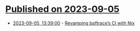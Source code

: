 # [Published on 2023-09-05](index.md)

* [2023-09-05, 13:39:00](https://lobste.rs/s/qqbfdo/revamping_bpftrace_s_ci_with_nix) - [Revamping bpftrace’s CI with Nix](https://dxuuu.xyz/bpftrace-nix.html)
